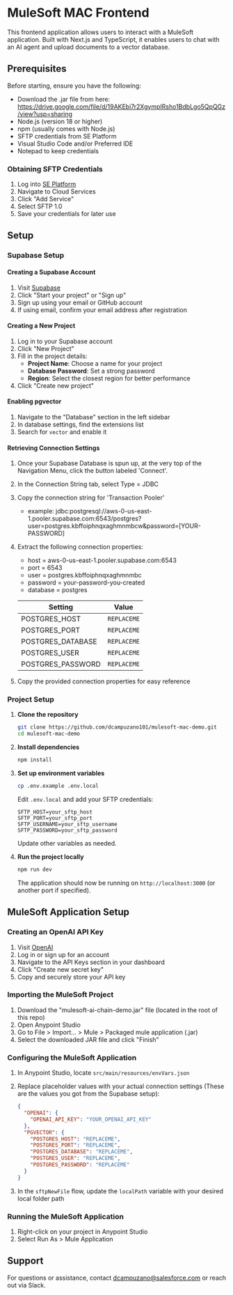 # MuleSoft MAC Frontend

This frontend application allows users to interact with a MuleSoft application. Built with Next.js and TypeScript, it enables users to chat with an AI agent and upload documents to a vector database.

## Prerequisites

Before starting, ensure you have the following:

- Download the .jar file from here: https://drive.google.com/file/d/19AKEbi7r2XgympIRsho1BdbLgo5QpQGz/view?usp=sharing
- Node.js (version 18 or higher)
- npm (usually comes with Node.js)
- SFTP credentials from SE Platform
- Visual Studio Code and/or Preferred IDE
- Notepad to keep credentials

### Obtaining SFTP Credentials

1. Log into [SE Platform](https://se-platform.tools.mulesoft.com/)
2. Navigate to Cloud Services
3. Click "Add Service"
4. Select SFTP 1.0
5. Save your credentials for later use

## Setup

### Supabase Setup

#### Creating a Supabase Account

1. Visit [Supabase](https://supabase.com)
2. Click "Start your project" or "Sign up"
3. Sign up using your email or GitHub account
4. If using email, confirm your email address after registration

#### Creating a New Project

1. Log in to your Supabase account
2. Click "New Project"
3. Fill in the project details:
   - **Project Name**: Choose a name for your project
   - **Database Password**: Set a strong password
   - **Region**: Select the closest region for better performance
4. Click "Create new project"

#### Enabling pgvector

1. Navigate to the "Database" section in the left sidebar
2. In database settings, find the extensions list
3. Search for `vector` and enable it

#### Retrieving Connection Settings

1. Once your Supabase Database is spun up, at the very top of the Navigation Menu, click the button labeled 'Connect'.
2. In the Connection String tab, select Type = JDBC
3. Copy the connection string for 'Transaction Pooler'
   - example: jdbc:postgresql://aws-0-us-east-1.pooler.supabase.com:6543/postgres?user=postgres.kbffoiphnqxaghmnmbcw&password=[YOUR-PASSWORD]
4. Extract the following connection properties:
   - host = aws-0-us-east-1.pooler.supabase.com:6543
   - port = 6543
   - user = postgres.kbffoiphnqxaghmnmbc
   - password = your-password-you-created
   - database = postgres

   | Setting           | Value       |
   | ----------------- | ----------- |
   | POSTGRES_HOST     | `REPLACEME` |
   | POSTGRES_PORT     | `REPLACEME` |
   | POSTGRES_DATABASE | `REPLACEME` |
   | POSTGRES_USER     | `REPLACEME` |
   | POSTGRES_PASSWORD | `REPLACEME` |

6. Copy the provided connection properties for easy reference

### Project Setup

1. **Clone the repository**

   ```bash
   git clone https://github.com/dcampuzano101/mulesoft-mac-demo.git
   cd mulesoft-mac-demo
   ```

2. **Install dependencies**

   ```bash
   npm install
   ```

3. **Set up environment variables**

   ```bash
   cp .env.example .env.local
   ```

   Edit `.env.local` and add your SFTP credentials:

   ```
   SFTP_HOST=your_sftp_host
   SFTP_PORT=your_sftp_port
   SFTP_USERNAME=your_sftp_username
   SFTP_PASSWORD=your_sftp_password
   ```

   Update other variables as needed.

4. **Run the project locally**

   ```bash
   npm run dev
   ```

   The application should now be running on `http://localhost:3000` (or another port if specified).

## MuleSoft Application Setup

### Creating an OpenAI API Key

1. Visit [OpenAI](https://platform.openai.com)
2. Log in or sign up for an account
3. Navigate to the API Keys section in your dashboard
4. Click "Create new secret key"
5. Copy and securely store your API key

### Importing the MuleSoft Project

1. Download the "mulesoft-ai-chain-demo.jar" file (located in the root of this repo)
2. Open Anypoint Studio
3. Go to File > Import... > Mule > Packaged mule application (.jar)
4. Select the downloaded JAR file and click "Finish"

### Configuring the MuleSoft Application

1. In Anypoint Studio, locate `src/main/resources/envVars.json`
2. Replace placeholder values with your actual connection settings (These are the values you got from the Supabase setup):

   ```json
   {
     "OPENAI": {
       "OPENAI_API_KEY": "YOUR_OPENAI_API_KEY"
     },
     "PGVECTOR": {
       "POSTGRES_HOST": "REPLACEME",
       "POSTGRES_PORT": "REPLACEME",
       "POSTGRES_DATABASE": "REPLACEME",
       "POSTGRES_USER": "REPLACEME",
       "POSTGRES_PASSWORD": "REPLACEME"
     }
   }
   ```

3. In the `sftpNewFile` flow, update the `localPath` variable with your desired local folder path

### Running the MuleSoft Application

1. Right-click on your project in Anypoint Studio
2. Select Run As > Mule Application

## Support

For questions or assistance, contact dcampuzano@salesforce.com or reach out via Slack.
